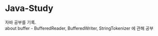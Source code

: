# Java-Study
자바 공부를 기록.</br>
about buffer - BufferedReader, BufferedWriter, StringTokenizer 에 관해 공부
